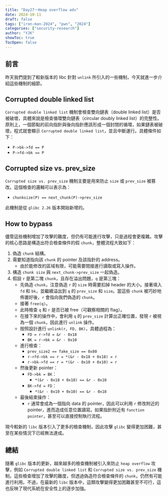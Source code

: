```yaml
---
title: "Day27－Heap overflow adv"
date: 2024-10-11
draft: false
tags: ["iron-man-2024", "pwn", "2024"]
categories: ["security-research"]
author: "YJK"
showToc: true
TocOpen: false
---
```



## 前言

昨天我們提到了較新版本的 libc 針對 `unlink` 所引入的一些機制，今天就進一步介紹這些機制的細節。

## Corrupted double linked list

`Corrupted double linked list` 機制會檢查雙向鏈表（double linked list）是否被破壞，具體來說是檢查循環雙向鏈表（circular doubly linked list）的完整性。原則上，一個節點的前向指針與後向指針應該形成一個封閉的循環，如果鏈表被破壞，程式就會顯示 `Corrupted double linked list`，並且中斷運行。具體條件如下：

- `P->bk->fd == P`
- `P->fd->bk == P`

## Corrupted size vs. prev_size

`Corrupted size vs. prev_size` 機制主要是用來防止 `size` 或 `prev_size` 被篡改。這個檢查的邏輯可以表示為：

- `chunksize(P) == next_chunk(P)->prev_size`

此機制是從 `glibc 2.26` 版本開始新增的。

## How to bypass

儘管這些機制增加了攻擊的難度，但仍有可能進行攻擊，只是過程會更複雜。攻擊的核心思路是構造出符合檢查條件的假 `chunk`，整體流程大致如下：

1. 偽造 `chunk` 結構。
2. 需要知道指向該 `chunk` 的 pointer 及該指針的 address。
    - 由於能修改的區域有限，可能需要間接進行讀取或寫入操作。
3. 構造 `chunk size` 與 `next_chunk->prev_size` 一起偽造。
4. 假設 `r` 是第二塊 `chunk`，且存在溢出問題，`q` 是第三塊：
    - 先偽造 `chunk`，注意偽造 `r` 的 `size` 時需要扣掉 header 的大小。接著填入 `fd` 和 `bk`，並繼續溢出到 `q` 的 `prev_size` 和 `size`。當這些 `chunk` 被巧妙地佈置好後，`r` 會指向我們偽造的 `chunk`。
    - 接著 `free(q)`。
    - 此時檢查 `q` 和 `r` 是否已被 free（可觀察相關的 flag）。
    - 在接下來的操作中，會利用 `q` 的 `prev_size` 計算出正確位置，發現 `r` 被視為一個 `chunk`，因此進行 `unlink` 操作。
    - 按照設計進行 `unlink(r, FD, BK)`，具體過程為：
        - `FD = r->fd = &r - 0x18`
        - `BK = r->bk = &r - 0x10`
    - 進行檢查：
        - `prev_size2 == fake_size == 0x80`
        - `r->fd->bk == r = *(&r - 0x18 + 0x18) = r`
        - `r->bk->fd == r = *(&r - 0x10 + 0x10) = r`
    - 然後更新 pointer：
        - `FD->bk = BK`：
            - `*(&r - 0x18 + 0x18) == &r - 0x10`
        - `BK->fd = FD`：
            - `*(&r - 0x10 + 0x10) == &r - 0x18`
    - 最後結束操作：
        - `r` 通常會成為一個指向 data 的 pointer，因此可以利用 `r` 修改附近的 pointer，進而造成任意位置讀寫。如果指針附近有 `function pointer`，甚至可以直接控制執行流程。

現今較新的 `libc` 版本引入了更多的檢查機制，因此攻擊 `glibc` 變得更加困難，甚至在某些情況下已經無法達成。

## 總結

隨著 `glibc` 版本的更新，越來越多的檢查機制被引入來防止 `heap overflow` 攻擊，例如 `Corrupted double linked list` 和 `Corrupted size vs. prev_size` 機制。這些檢查增加了攻擊的難度，但透過偽造符合檢查條件的 `chunk`，仍然有可能進行利用。不過，在最新的 `libc` 版本中，這類攻擊變得更加困難甚至不可行，這也反映了現代系統在安全性上的逐步加強。